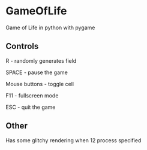 GameOfLife
==========

Game of Life in python with pygame

Controls
--------
R - randomly generates field

SPACE - pause the game

Mouse buttons - toggle cell

F11 - fullscreen mode

ESC - quit the game

Other
-----

Has some glitchy rendering when 12 process specified
